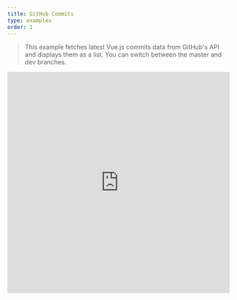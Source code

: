 ```yaml
---
title: GitHub Commits
type: examples
order: 1
---
```


> This example fetches latest Vue.js commits data from GitHub's API and displays them as a list. You can switch between the master and dev branches.

<iframe width="100%" height="500" src="https://jsfiddle.net/yyx990803/bqhxz70a/embedded/result,html,js,css" allowfullscreen="allowfullscreen" frameborder="0"></iframe>
